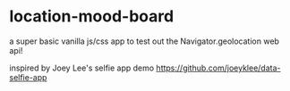 # location-mood-board

a super basic vanilla js/css app to test out the Navigator.geolocation web api!

inspired by Joey Lee's selfie app demo https://github.com/joeyklee/data-selfie-app
